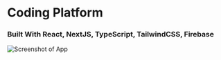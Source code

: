 # Coding Platform

### Built With React, NextJS, TypeScript, TailwindCSS, Firebase

![Screenshot of App](https://drive.google.com/file/d/1KYn4TtXFKeiFW3URWdTKYGpY0ih2LdjZ/view?usp=sharing)
